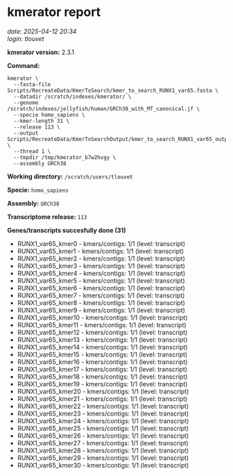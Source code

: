 # kmerator report
*date: 2025-04-12 20:34*  
*login: tlouvet*

**kmerator version:** 2.3.1

**Command:**

```
kmerator \
  --fasta-file Scripts/RecreateData/KmerToSearch/kmer_to_search_RUNX1_var65.fasta \
  --datadir /scratch/indexes/kmerator/ \
  --genome /scratch/indexes/jellyfish/human/GRCh38_with_MT_canonical.jf \
  --specie homo_sapiens \
  --kmer-length 31 \
  --release 113 \
  --output Scripts/RecreateData/KmerToSearchOutput/kmer_to_search_RUNX1_var65_output \
  --thread 1 \
  --tmpdir /tmp/kmerator_b7w2hvgy \
  --assembly GRCh38
```

**Working directory:** `/scratch/users/tlouvet`

**Specie:** `homo_sapiens`

**Assembly:** `GRCh38`

**Transcriptome release:** `113`

**Genes/transcripts succesfully done (31)**

- RUNX1_var65_kmer0 - kmers/contigs: 1/1 (level: transcript)
- RUNX1_var65_kmer1 - kmers/contigs: 1/1 (level: transcript)
- RUNX1_var65_kmer2 - kmers/contigs: 1/1 (level: transcript)
- RUNX1_var65_kmer3 - kmers/contigs: 1/1 (level: transcript)
- RUNX1_var65_kmer4 - kmers/contigs: 1/1 (level: transcript)
- RUNX1_var65_kmer5 - kmers/contigs: 1/1 (level: transcript)
- RUNX1_var65_kmer6 - kmers/contigs: 1/1 (level: transcript)
- RUNX1_var65_kmer7 - kmers/contigs: 1/1 (level: transcript)
- RUNX1_var65_kmer8 - kmers/contigs: 1/1 (level: transcript)
- RUNX1_var65_kmer9 - kmers/contigs: 1/1 (level: transcript)
- RUNX1_var65_kmer10 - kmers/contigs: 1/1 (level: transcript)
- RUNX1_var65_kmer11 - kmers/contigs: 1/1 (level: transcript)
- RUNX1_var65_kmer12 - kmers/contigs: 1/1 (level: transcript)
- RUNX1_var65_kmer13 - kmers/contigs: 1/1 (level: transcript)
- RUNX1_var65_kmer14 - kmers/contigs: 1/1 (level: transcript)
- RUNX1_var65_kmer15 - kmers/contigs: 1/1 (level: transcript)
- RUNX1_var65_kmer16 - kmers/contigs: 1/1 (level: transcript)
- RUNX1_var65_kmer17 - kmers/contigs: 1/1 (level: transcript)
- RUNX1_var65_kmer18 - kmers/contigs: 1/1 (level: transcript)
- RUNX1_var65_kmer19 - kmers/contigs: 1/1 (level: transcript)
- RUNX1_var65_kmer20 - kmers/contigs: 1/1 (level: transcript)
- RUNX1_var65_kmer21 - kmers/contigs: 1/1 (level: transcript)
- RUNX1_var65_kmer22 - kmers/contigs: 1/1 (level: transcript)
- RUNX1_var65_kmer23 - kmers/contigs: 1/1 (level: transcript)
- RUNX1_var65_kmer24 - kmers/contigs: 1/1 (level: transcript)
- RUNX1_var65_kmer25 - kmers/contigs: 1/1 (level: transcript)
- RUNX1_var65_kmer26 - kmers/contigs: 1/1 (level: transcript)
- RUNX1_var65_kmer27 - kmers/contigs: 1/1 (level: transcript)
- RUNX1_var65_kmer28 - kmers/contigs: 1/1 (level: transcript)
- RUNX1_var65_kmer29 - kmers/contigs: 1/1 (level: transcript)
- RUNX1_var65_kmer30 - kmers/contigs: 1/1 (level: transcript)
